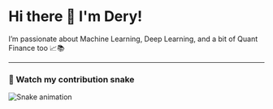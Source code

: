 # Hi there 👋 I'm Dery!

I’m passionate about Machine Learning, Deep Learning, and a bit of Quant Finance too 📈📚

---

### 🐍 Watch my contribution snake
![Snake animation](https://github.com/deryoktoriansah/deryoktoriansah/blob/output/github-contribution-grid-snake.svg)
